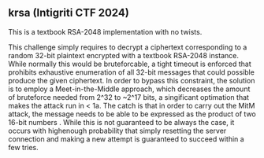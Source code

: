 ## krsa (Intigriti CTF 2024)

This is a textbook RSA-2048 implementation with no twists.


This challenge simply requires to decrypt a ciphertext corresponding to a random 32-bit plaintext encrypted with a textbook RSA-2048 instance. While normally this would be bruteforcable, a tight timeout is enforced that prohibits exhaustive enumeration of all 32-bit messages that could possible produce the given ciphertext. In order to bypass this constraint, the solution is to employ a Meet-in-the-Middle approach, which decreases the amount of bruteforce needed from 2^32 to ~2^17 bits, a singificant optimation that makes the attack run in < 1a. The catch is that in order to carry out the MitM attack, the message needs to be able to be expressed as the product of two 16-bit numbers . While this is not guaranteed to be always the case, it occurs with highenough probability that simply resetting the server connection and making a new attempt is guaranteed to succeed within a few tries. 